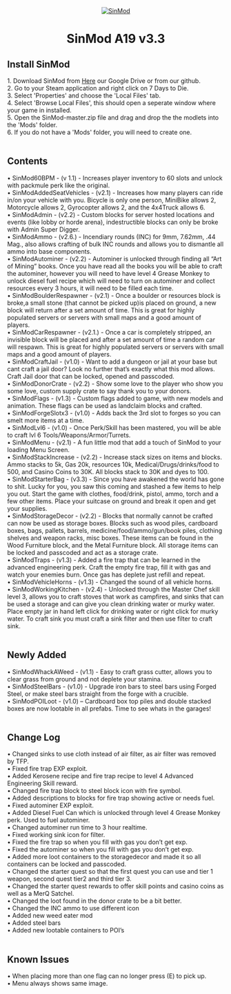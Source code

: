 <center><a href=""><img src="https://i.imgur.com/dhz5fKu.png" title="MerQ Squad" alt="SinMod"></a>
<h1>SinMod A19 v3.3</h1></center>


<h2> Install SinMod </h2>
1. Download SinMod from <a href="https://drive.google.com/file/d/1DbUHaMJXwK0zPmzx_0Kw49zEMa8Pzp_e/view?usp=sharing">Here</a> our Google Drive or from our github.<br>
2. Go to your Steam application and right click on 7 Days to Die.<br>
3. Select 'Properties' and choose the 'Local Files' tab.<br>
4. Select 'Browse Local Files', this should open a seperate window where your game in installed.<br>
5. Open the SinMod-master.zip file and drag and drop the the modlets into the 'Mods' folder.<br>
6. If you do not have a 'Mods' folder, you will need to create one.<br>
<br>
<h2> Contents</h2>

•	SinMod60BPM - (v 1.1) - Increases player inventory to 60 slots and unlock with packmule perk like the original.<br>
•	SinModAddedSeatVehicles - (v2.1) - Increases how many players can ride in/on your vehicle with you. Bicycle is only one person, MiniBike allows 2, Motorcycle allows 2, Gyrocopter allows 2, and the 4x4Truck allows 6.<br>
•	SinModAdmin - (v2.2) - Custom blocks for server hosted locations and events (like lobby or horde arena), indestructible blocks can only be broke with Admin Super Digger.<br>
•	SinModAmmo - (v2.6.) - Incendiary rounds (INC) for 9mm, 7.62mm, .44 Mag., also allows crafting of bulk INC rounds and allows you to dismantle all ammo into base components.<br>
•	SinModAutominer - (v2.2) - Autominer is unlocked through finding all “Art of Mining” books. Once you have read all the books you will be able to craft the autominer, however you will need to have level 4 Grease Monkey to unlock diesel fuel recipe which will need to turn on autominer and collect resources every 3 hours, it will need to be filled each time.<br>
•	SinModBoulderRespawner - (v2.1) -  Once a boulder or resources block is broke,a small stone (that cannot be picked up)is placed on ground,  a new block will return after a set amount of time. This is great for highly populated servers or servers with small maps and a good amount of players.<br>
•	SinModCarRespawner - (v2.1.) - Once a car is completely stripped, an invisible block will be placed and after a set amount of time a random car will respawn. This is great for highly populated servers or servers with small maps and a good amount of players.<br>
•	SinModCraftJail - (v1.0) - Want to add a dungeon or jail at your base but cant craft a jail door? Look no further that’s exactly what this mod allows. Craft Jail door that can be locked, opened and passcoded.<br>
•	SinModDonorCrate - (v2.2) - Show some love to the player who show you some love, custom supply crate to say thank you to your donors. <br>
•	SinModFlags - (v1.3) - Custom flags added to game, with new models and animation. These flags can be used as landclaim blocks and crafted.<br>
•	SinModForgeSlotx3 - (v1.0) - Adds back the 3rd slot to forges so you can smelt more items at a time.<br>
•	SinModLvl6 - (v1.0) - Once Perk/Skill has been mastered, you will be able to craft lvl 6 Tools/Weapons/Armor/Turrets.<br>
•	SinModMenu - (v2.1) - A fun little mod that add a touch of SinMod to your loading Menu Screen.<br>
•	SinModStackIncrease - (v2.2) - Increase stack sizes on items and blocks. Ammo stacks to 5k, Gas 20k, resources 10k, Medical/Drugs/drinks/food to 500, and Casino Coins to 30K. All blocks stack to 30K and dyes to 100.<br>
•	SinModStarterBag - (v3.3) - Since you have awakened the world has gone to shit. Lucky for you, you saw this coming and stashed a few items to help you out. Start the game with clothes, food/drink, pistol, ammo, torch and a few other items. Place your suitcase on ground and break it open and get your supplies.<br>
•	SinModStorageDecor - (v2.2) - Blocks that normally cannot be crafted can now be used as storage boxes. Blocks such as wood piles, cardboard boxes, bags, pallets, barrels, medicine/food/ammo/gun/book piles, clothing shelves and weapon racks, misc boxes. These items can be found in the Wood Furniture block, and the Metal Furniture block. All storage items can be locked and passcoded and act as a storage crate.<br>
•	SinModTraps - (v1.3) - Added a fire trap that can be learned in the advanced engineering perk. Craft the empty fire trap, fill it with gas and watch your enemies burn. Once gas has deplete just refill and repeat.<br>
•	SinModVehicleHorns - (v1.3) - Changed the sound of all vehicle horns.<br>
•	SinModWorkingKitchen - (v2.4) - Unlocked through the Master Chef skill level 3, allows you to craft stoves that work as campfires, and sinks that can be used a storage and can give you clean drinking water or murky water. Place empty jar in hand left click for drinking water or right click for murky water. To craft sink you must craft a sink filter and then use filter to craft sink.<br>
<br>
<h2>Newly Added</h2>
•	SinModWhackAWeed - (v1.1) - Easy to craft grass cutter, allows you to clear grass from ground and not deplete your stamina.<br>
•	SinModSteelBars - (v1.0) - Upgrade iron bars to steel bars using Forged Steel, or make steel bars straight from the forge with a crucible.<br>
•	SinModPOILoot - (v1.0) – Cardboard box top piles and double stacked boxes are now lootable in all prefabs. Time to see whats in the garages!<br>
<br>
<h2>Change Log</h2>
•   Changed sinks to use cloth instead of air filter, as air filter was removed by TFP.<br>
•   Fixed fire trap EXP exploit.<br>
•   Added Kerosene recipe and fire trap recipe to level 4 Advanced Engineering Skill reward.<br>
•   Changed fire trap block to steel block icon with fire symbol.<br>
•   Added descriptions to blocks for fire trap showing active or needs fuel.<br>
•   Fixed autominer EXP exploit.<br>
•   Added Diesel Fuel Can which is unlocked through level 4 Grease Monkey perk. Used to fuel autominer.<br>
•   Changed autominer run time to 3 hour realtime.<br>
•	Fixed working sink icon for filter.<br>
•	Fixed the fire trap so when you fill with gas you don’t get exp.<br>
•	Fixed the autominer so when you fill with gas you don’t get exp.<br>
•	Added more loot containers to the storagedecor and made it so all containers can be locked and passcoded.<br>
•	Changed the starter quest so that the first quest you can use and tier 1 weapon, second quest tier2 and third tier 3.<br>
•	Changed the starter quest rewards to offer skill points and casino coins as well as a MerQ Satchel. <br>
•	Changed the loot found in the donor crate to be a bit better.<br>
•	Changed the INC ammo to use different icon<br>
•	Added new weed eater mod<br>
•	Added steel bars<br>
•	Added new lootable containers to POI’s<br>
<br>
<h2>Known Issues</h2>
•	When placing more than one flag can no longer press (E) to pick up.<br>
•	Menu always shows same image.<br>
